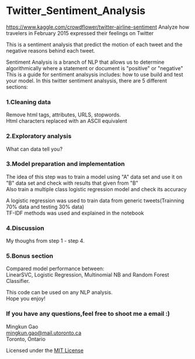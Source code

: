 # Twitter_Sentiment_Analysis
https://www.kaggle.com/crowdflower/twitter-airline-sentiment
Analyze how travelers in February 2015 expressed their feelings on Twitter

This is a sentiment analysis that predict the motion of each tweet and the negative reasons behind each tweet.

Sentiment Analysis is a branch of NLP that allows us to determine algorithmically where a statement or document is "positive" or "negative"<br />
This is a guide for sentiment analsysis includes: how to use build and test your model.
In this twitter sentiment analsysis, there are 5 different sections: 

### 1.Cleaning data
Remove html tags, attributes, URLS, stopwords.<br />
Html characters replaced with an ASCII equivalent

### 2.Exploratory analysis<br />
What can data tell you?

### 3.Model preparation and implementation<br />
The idea of this step was to train a model using "A" data set and use it on "B" data set and check with results that given from "B"<br />
Also train a multiple class logistic regression model and check its accuracy

A logistic regression was used to train data from generic tweets(Trainning 70% data and testing 30% data) <br />
TF-IDF methods was used and explained in the notebook

### 4.Discussion <br />
My thoughs from step 1 - step 4.

### 5.Bonus section<br />
Compared model performance between:<br />
LinearSVC, Logistic Regression, Multinomial NB and Random Forest Classifier.

This code can be used on any NLP analysis. <br />
Hope you enjoy!

### If you have any questions,feel free to shoot me a email :) 

Mingkun Gao<br />
mingkun.gao@mail.utoronto.ca<br />
Toronto, Ontario

Licensed under the [MIT License](LICENSE)
